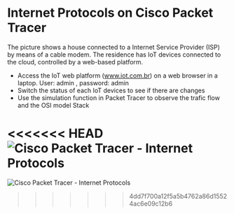 
# Internet Protocols on Cisco Packet Tracer
The picture shows a house connected to a Internet Service Provider (ISP) by means of a cable modem. The residence has IoT devices connected to the cloud, controlled by a web-based platform. 
* Access the IoT web platform (www.iot.com.br) on a web browser in a laptop. 
    User: admin , password: admin
* Switch the status of each IoT devices to see if there are changes
* Use the simulation function in Packet Tracer to observe the trafic flow and the OSI model Stack

<<<<<<< HEAD
![Cisco Packet Tracer - Internet Protocols](../../../../images/week_01_Internet_Protocols.png)
=======
![Cisco Packet Tracer - Internet Protocols](../../../../week_01_Internet_Protocols.png)
>>>>>>> 4dd7f700a12f5a5b4762a86d15524ac6e09c12b6


